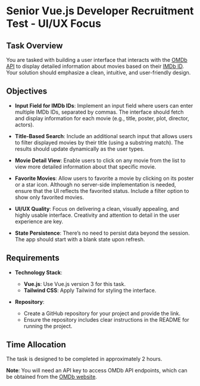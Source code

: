 # Senior Vue.js Developer Recruitment Test - UI/UX Focus

## Task Overview

You are tasked with building a user interface that interacts with the [OMDb API](http://www.omdbapi.com/) to display detailed information about movies based on their [IMDb ID](https://www.imdb.com/). Your solution should emphasize a clean, intuitive, and user-friendly design. 

## Objectives

- **Input Field for IMDb IDs**: Implement an input field where users can enter multiple IMDb IDs, separated by commas. The interface should fetch and display information for each movie (e.g., title, poster, plot, director, actors).

- **Title-Based Search**: Include an additional search input that allows users to filter displayed movies by their title (using a substring match). The results should update dynamically as the user types.

- **Movie Detail View**: Enable users to click on any movie from the list to view more detailed information about that specific movie.

- **Favorite Movies**: Allow users to favorite a movie by clicking on its poster or a star icon. Although no server-side implementation is needed, ensure that the UI reflects the favorited status. Include a filter option to show only favorited movies.

- **UI/UX Quality**: Focus on delivering a clean, visually appealing, and highly usable interface. Creativity and attention to detail in the user experience are key.

- **State Persistence**: There’s no need to persist data beyond the session. The app should start with a blank state upon refresh.

## Requirements

- **Technology Stack**:
  - **Vue.js**: Use Vue.js version 3 for this task.
  - **Tailwind CSS**: Apply Tailwind for styling the interface.

- **Repository**: 
  - Create a GitHub repository for your project and provide the link.
  - Ensure the repository includes clear instructions in the README for running the project.

## Time Allocation

The task is designed to be completed in approximately 2 hours.

**Note**: You will need an API key to access OMDb API endpoints, which can be obtained from the [OMDb website](http://www.omdbapi.com/).
